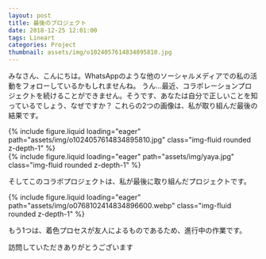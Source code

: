 ```yaml
---
layout: post
title: 最後のプロジェクト
date: 2018-12-25 12:01:00
tags: Lineart
categories: Project
thumbnail: assets/img/o1024057614834895810.jpg
---
```


みなさん、こんにちは。WhatsAppのような他のソーシャルメディアでの私の活動をフォローしているかもしれませんね。 うん…最近、コラボレーションプロジェクトを続けることができません。そうです、あなたは自分で正しいことを知っているでしょう、なぜですか？ これらの2つの画像は、私が取り組んだ最後の結果です。

<div class="row mt-3">
    <div class="col-sm mt-3 mt-md-0">
        {% include figure.liquid loading="eager" path="assets/img/o1024057614834895810.jpg" class="img-fluid rounded z-depth-1" %}
    </div>
</div>

<div class="row mt-3">
    <div class="col-sm mt-3 mt-md-0">
        {% include figure.liquid loading="eager" path="assets/img/yaya.jpg" class="img-fluid rounded z-depth-1" %}
    </div>
</div>

そしてこのコラボプロジェクトは、私が最後に取り組んだプロジェクトです。

<div class="row mt-3">
    <div class="col-sm mt-3 mt-md-0">
        {% include figure.liquid loading="eager" path="assets/img/o0768102414834896600.webp" class="img-fluid rounded z-depth-1" %}
    </div>
</div>

もう1つは、着色プロセスが友人によるものであるため、進行中の作業です。

訪問していただきありがとうございます
